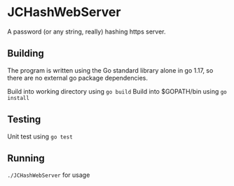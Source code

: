 # JCHashWebServer
A password (or any string, really) hashing https server.

## Building
The program is written using the Go standard library alone in go 1.17, so there are no external go package dependencies.

Build into working directory using `go build`
Build into $GOPATH/bin using `go install`

## Testing
Unit test using `go test`

## Running
`./JCHashWebServer` for usage
